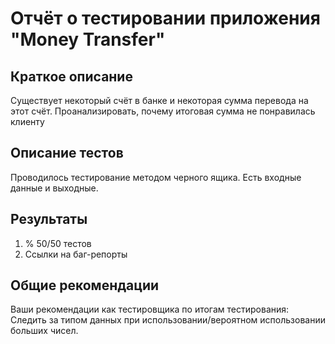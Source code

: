 # Отчёт о тестировании приложения "Money Transfer"

## Краткое описание

Существует некоторый счёт в банке и некоторая сумма перевода на этот счёт. Проанализировать, почему итоговая сумма не понравилась клиенту

## Описание тестов

Проводилось тестирование методом черного ящика. Есть входные данные и выходные.

## Результаты

1. % 50/50 тестов
2. Ссылки на баг-репорты

## Общие рекомендации

Ваши рекомендации как тестировщика по итогам тестирования:
Следить за типом данных при использовании/вероятном использовании больших чисел.
